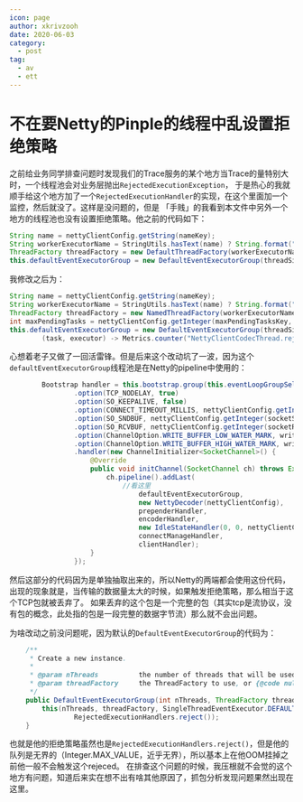 ```yaml
---
icon: page
author: xkrivzooh
date: 2020-06-03
category:
  - post
tag:
  - av
  - ett
---
```


# 不在要Netty的Pinple的线程中乱设置拒绝策略

之前给业务同学排查问题时发现我们的Trace服务的某个地方当Trace的量特别大时，一个线程池会对业务层抛出`RejectedExecutionException`，
于是热心的我就顺手给这个地方加了一个`RejectedExecutionHandler`的实现，在这个里面加一个监控，然后就没了。这样是没问题的，但是
「手贱」的我看到本文件中另外一个地方的线程池也没有设置拒绝策略。他之前的代码如下：

```java
String name = nettyClientConfig.getString(nameKey);
String workerExecutorName = StringUtils.hasText(name) ? String.format("%s.NettyClientCodecThread", name) : "NettyClientCodecThread";
ThreadFactory threadFactory = new DefaultThreadFactory(workerExecutorName, false);
this.defaultEventExecutorGroup = new DefaultEventExecutorGroup(threadSize, threadFactory);
```

我修改之后为：
```java
String name = nettyClientConfig.getString(nameKey);
String workerExecutorName = StringUtils.hasText(name) ? String.format("%s.NettyClientCodecThread", name) : "NettyClientCodecThread";
ThreadFactory threadFactory = new NamedThreadFactory(workerExecutorName, false);
int maxPendingTasks = nettyClientConfig.getInteger(maxPendingTasksKey, 100);
this.defaultEventExecutorGroup = new DefaultEventExecutorGroup(threadSize, threadFactory, maxPendingTasks,
		(task, executor) -> Metrics.counter("NettyClientCodecThread.rejected.counter").get().inc());
```

心想着老子又做了一回活雷锋。但是后来这个改动坑了一波，因为这个`defaultEventExecutorGroup`线程池是在Netty的pipeline中使用的：

```java
		Bootstrap handler = this.bootstrap.group(this.eventLoopGroupSelector).channel(useEpoll() ? EpollSocketChannel.class : NioSocketChannel.class)//
				.option(TCP_NODELAY, true)
				.option(SO_KEEPALIVE, false)
				.option(CONNECT_TIMEOUT_MILLIS, nettyClientConfig.getInteger(connectTimeoutKey))
				.option(SO_SNDBUF, nettyClientConfig.getInteger(socketSndBufSizeKey))
				.option(SO_RCVBUF, nettyClientConfig.getInteger(socketRecBufSizeKey))
				.option(ChannelOption.WRITE_BUFFER_LOW_WATER_MARK, writeBufferLowWaterMark)
				.option(ChannelOption.WRITE_BUFFER_HIGH_WATER_MARK, writeBufferHighWaterMark)
				.handler(new ChannelInitializer<SocketChannel>() {
					@Override
					public void initChannel(SocketChannel ch) throws Exception {
						ch.pipeline().addLast(
                            //看这里
								defaultEventExecutorGroup,
								new NettyDecoder(nettyClientConfig),
								prependerHandler,
								encoderHandler,
								new IdleStateHandler(0, 0, nettyClientConfig.getInteger(NettyClientConfig.channelMaxIdleTimeSecondsKey)),
								connectManageHandler,
								clientHandler);
					}
				});
```

然后这部分的代码因为是单独抽取出来的，所以Netty的两端都会使用这份代码，出现的现象就是，当传输的数据量太大的时候，如果触发拒绝策略，那么相当于这个TCP包就被丢弃了。
如果丢弃的这个包是一个完整的包（其实tcp是流协议，没有包的概念，此处指的包是一段完整的数据字节流）那么就不会出问题。

为啥改动之前没问题呢，因为默认的`DefaultEventExecutorGroup`的代码为：

```java
    /**
     * Create a new instance.
     *
     * @param nThreads          the number of threads that will be used by this instance.
     * @param threadFactory     the ThreadFactory to use, or {@code null} if the default should be used.
     */
    public DefaultEventExecutorGroup(int nThreads, ThreadFactory threadFactory) {
        this(nThreads, threadFactory, SingleThreadEventExecutor.DEFAULT_MAX_PENDING_EXECUTOR_TASKS,
                RejectedExecutionHandlers.reject());
    }
```

也就是他的拒绝策略虽然也是`RejectedExecutionHandlers.reject()`，但是他的队列是无界的（Integer.MAX_VALUE，近乎无界），所以基本上在他OOM挂掉之前他一般不会触发这个rejeced。
在排查这个问题的时候，我压根就不会觉的这个地方有问题，知道后来实在想不出有啥其他原因了，抓包分析发现问题果然出现在这里。
